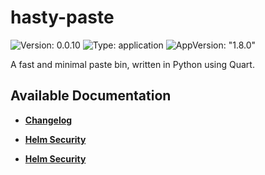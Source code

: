 # hasty-paste

![Version: 0.0.10](https://img.shields.io/badge/Version-0.0.10-informational?style=flat-square) ![Type: application](https://img.shields.io/badge/Type-application-informational?style=flat-square) ![AppVersion: "1.8.0"](https://img.shields.io/badge/AppVersion-"1.8.0"-informational?style=flat-square)

A fast and minimal paste bin, written in Python using Quart.

## Available Documentation

- [**Changelog**](CHANGELOG)

- [**Helm Security**](container-security)

- [**Helm Security**](helm-security)

